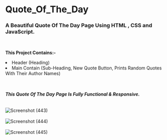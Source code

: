 # Quote_Of_The_Day
<h3><b>A Beautiful Quote Of The Day Page Using HTML , CSS and JavaScript.</b></h3>
<br>

<b>This Project Contains:-</b>

<li>Header (Heading)</li>
<li>Main Contain (Sub-Heading, New Quote Button, Prints Random Quotes With Their Author Names)</li>
<br><br>

<b><i>This Quote Of The Day Page Is Fully Functional & Responsive.</i></b> 
<br><br><br>
![Screenshot (443)](https://user-images.githubusercontent.com/85762282/158265393-9223d194-0b6b-430b-ba92-168c5c993d9f.png)
<br><br>
![Screenshot (444)](https://user-images.githubusercontent.com/85762282/158265405-351c79af-7bec-41ad-9206-1f808c4f9170.png)
<br><br>
![Screenshot (445)](https://user-images.githubusercontent.com/85762282/158265409-e3580537-8a74-4947-8eac-d3379556384c.png)
